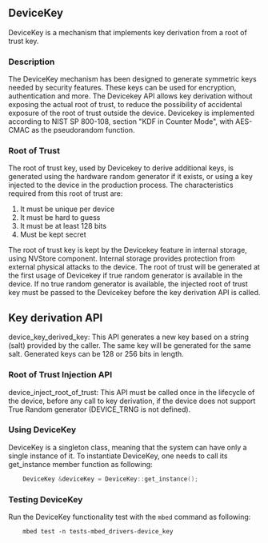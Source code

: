 ## DeviceKey
DeviceKey is a mechanism that implements key derivation from a root of trust key.

### Description
The DeviceKey mechanism has been designed to generate symmetric keys needed by security features. These keys can be used for encryption, authentication and more. The Devicekey API allows key derivation without exposing the actual root of trust, to reduce the possibility of accidental exposure of the root of trust outside the device.
Devicekey is implemented according to NIST SP 800-108, section "KDF in Counter Mode", with AES-CMAC as the pseudorandom function.
### Root of Trust
The root of trust key, used by Devicekey to derive additional keys, is generated using the hardware random generator if it exists, or using a key injected to the device in the production process.
The characteristics required from this root of trust are:
1) It must be unique per device
2) It must be hard to guess
3) It must be at least 128 bits
4) Must be kept secret

The root of trust key is kept by the Devicekey feature in internal storage, using NVStore component. Internal storage provides protection from external physical attacks to the device.
The root of trust will be generated at the first usage of Devicekey if true random generator is available in the device. If no true random generator is available, the injected root of trust key must be passed to the Devicekey before the key derivation API is called.
## Key derivation API
device_key_derived_key: This API generates a new key based on a string (salt) provided by the caller. The same key will be generated for the same salt. Generated keys can be 128 or 256 bits in length.
### Root of Trust Injection API
device_inject_root_of_trust: This API must be called once in the lifecycle of the device, before any call to key derivation, if the device does not support True Random generator (DEVICE_TRNG is not defined).
### Using DeviceKey 
DeviceKey is a singleton class, meaning that the system can have only a single instance of it.
To instantiate DeviceKey, one needs to call its get_instance member function as following:
```c++
    DeviceKey &deviceKey = DeviceKey::get_instance();
```

### Testing DeviceKey
Run the DeviceKey functionality test with the `mbed` command as following:
``` 
    mbed test -n tests-mbed_drivers-device_key
```
